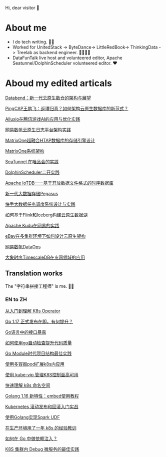Hi, dear visitor 👋

# About me
- I do tech writing. ✍🏻
- Worked for UnitedStack -> ByteDance-> LittleRedBook-> ThinkingData -> Treelab as backend engineer. 👷🏻‍♂️🔧
- DataFunTalk live host and volunteered editor, Apache Seatunnel/DolphinScheduler volunteered editor. ❤️

# Aboud my edited articals

[Databend：新一代云原生数仓的架构与展望](https://zhuanlan.zhihu.com/p/422928412)

[PingCAP王鹏飞：返璞归真？如何架构云原生数据库的新范式？](https://mp.weixin.qq.com/s/n7Tzp8tbrAdyaTwtlNh1Nw)

[Alluxio在腾讯游戏AI的应用与优化实践](https://mp.weixin.qq.com/s/gGnYZq27R3Kp0idue07yzg)

[网易数帆云原生日志平台架构实践](https://segmentfault.com/a/1190000041546219)

[MatrixOne超融合HTAP数据库的存储引擎设计](https://zhuanlan.zhihu.com/p/521350452)

[MatrixOne系统架构](https://mp.weixin.qq.com/s/rTkJg-nHqJqYtM0M7SKuvQ)

[SeaTunnel 在唯品会的实践](https://seatunnel.apache.org/zh-CN/user_cases/SeaTunnel%20%E5%9C%A8%E5%94%AF%E5%93%81%E4%BC%9A%E7%9A%84%E5%AE%9E%E8%B7%B5)

[DolphinScheduler二开实践](https://blog.csdn.net/DolphinScheduler/article/details/125532535)

[Apache IoTDB——基于开放数据文件格式的时序数据库](https://zhuanlan.zhihu.com/p/538204479)

[新一代大数据存储Pegasus](https://mp.weixin.qq.com/s/YVR07NoNCuFyHzgWIdWMEQ)

[快手大数据任务调度系统设计与实践](https://zhuanlan.zhihu.com/p/497401353)

[如何基于Flink和Iceberg构建云原生数据湖](https://zhuanlan.zhihu.com/p/474390824)

[Apache Kudu在网易的实践](https://mp.weixin.qq.com/s/mH2bRoMhBYnNHr6gtbxGPA)

[eBay在多集群环境下如何设计云原生架构](https://mp.weixin.qq.com/s/8QfGb5OgIjO-9vjVCuys8Q)

[网易数帆DataOps](https://mp.weixin.qq.com/s/nSVG3wt5cWoUcH86-uaV2w)

[大象时序TimescaleDB在专网领域的应用](https://mp.weixin.qq.com/s/3ylT02XZE0Z_O2ZHnKkPcg)

## Translation works

The "字符串拼接工程师" is me. 🎼🎵

### EN to ZH

[从入门到理解 K8s Operator](https://mp.weixin.qq.com/s/V3-fW4iqZBpmIoTvsD9mzg)

[Go 1.17 正式发布在即，有何提升？](https://mp.weixin.qq.com/s/PuRBwm2VDGblNsNnzXqh8Q)

[Go语言中的接口暴露](https://mp.weixin.qq.com/s/mdWw0YYEWQH_9uoj_dsSEg)

[如何使用go自动检查提升代码质量](https://mp.weixin.qq.com/s/LpOZGMPIPTszI1riD_4TFA)

[Go Module时代项目结构最佳实践](https://mp.weixin.qq.com/s/Yim7rY5KWeQsgqOvDV1muw)

[使用多容器pod扩展k8s内应用](https://mp.weixin.qq.com/s/YGrERjE8Pfz-eU0AtYNmhw)

[使用 kube-vip 管理K8S控制面高可用](https://mp.weixin.qq.com/s/bMXWukQ0Cnmz-SW0dRfmnA)

[快速理解 k8s 命名空间](https://mp.weixin.qq.com/s/M_DeIL16hhM5820VxbGKzA)

[Golang 1.16 新特性：embed使用教程](https://mp.weixin.qq.com/s/BNtnrLJEV2VEcmtWSPg3ZA)

[Kubernetes 滚动发布和回滚入门实战](https://mp.weixin.qq.com/s/ZZjK_jPE3eXrQN2f3xM3Cg)

[使用Golang实现Spark UDF](https://mp.weixin.qq.com/s/EucbYQ6wfLEaCWRmrV62Rw)

[在生产环境用了一年 k8s 的经验教训](https://mp.weixin.qq.com/s/0OmY51z4MnvXIV-WihVCtg)

[如何在 Go 中做依赖注入？](https://mp.weixin.qq.com/s/AaeIq0FCJxzZcfb4l3UPng)

[K8S 集群内 Debug 微服务的最佳实践](https://mp.weixin.qq.com/s/Qn1y4QhAIj4NeXI2LlaYWQ)
